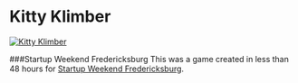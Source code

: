 Kitty Klimber
============

[![Kitty Klimber](http://i.imgur.com/mvOttn6.png)](http://kittyklimber.com/)

###Startup Weekend Fredericksburg
This was a game created in less than 48 hours for [Startup Weekend Fredericksburg](http://fredericksburg.startupweekend.org/).
